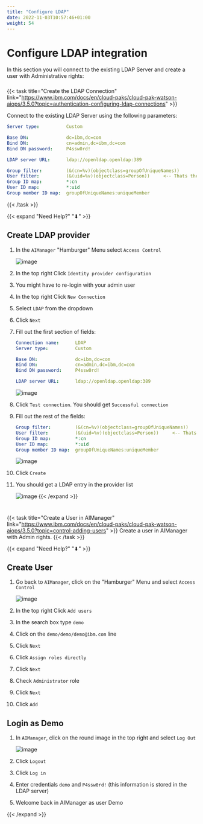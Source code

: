 ```yaml
---
title: "Configure LDAP"
date: 2022-11-03T10:57:46+01:00
weight: 54
---
```


# Configure LDAP integration

In this section you will connect to the existing LDAP Server and create a user with Administrative rights:


###

{{< task title="Create the LDAP Connection" link="https://www.ibm.com/docs/en/cloud-paks/cloud-pak-watson-aiops/3.5.0?topic=authentication-configuring-ldap-connections" >}}



Connect to the existing LDAP Server using the following parameters:

```yaml
Server type:          Custom

Base DN:              dc=ibm,dc=com
Bind DN:              cn=admin,dc=ibm,dc=com
Bind DN password:     P4ssw0rd! 

LDAP server URL:      ldap://openldap.openldap:389

Group filter:         (&(cn=%v)(objectclass=groupOfUniqueNames))
User filter:          (&(uid=%v)(objectclass=Person))     <-- Thats the only value you should have to change
Group ID map:         *:cn
User ID map:          *:uid
Group member ID map:  groupOfUniqueNames:uniqueMember
```

{{< /task >}}


{{< expand "Need Help?" "⬇" >}}

## Create LDAP provider


1. In the `AIManager` "Hamburger" Menu select `Access Control`

	![image](/cp4waiops-training/pics/20_config.png)

1. In the top right Click `Identity provider configuration`

1. You might have to re-login with your admin user

1. In the top right Click `New Connection`

1. Select `LDAP` from the dropdown

1. Click `Next`


1. Fill out the first section of fields:


    ```yaml
    Connection name:      LDAP
    Server type:          Custom

    Base DN:              dc=ibm,dc=com
    Bind DN:              cn=admin,dc=ibm,dc=com
    Bind DN password:     P4ssw0rd! 

    LDAP server URL:      ldap://openldap.openldap:389

    ```

	![image](/cp4waiops-training/pics/21_config.png)


1. Click `Test connection`. You should get `Successful connection`

1. Fill out the rest of the fields:


    ```yaml
    Group filter:         (&(cn=%v)(objectclass=groupOfUniqueNames))
    User filter:          (&(uid=%v)(objectclass=Person))     <-- Thats the only value you should have to change
    Group ID map:         *:cn
    User ID map:          *:uid
    Group member ID map:  groupOfUniqueNames:uniqueMember
    ```

	![image](/cp4waiops-training/pics/22_config.png)


1. Click `Create`

1. You should get a LDAP entry in the provider list

	![image](/cp4waiops-training/pics/23_config.png)
{{< /expand >}}


# 
{{< task title="Create a User in AIManager" link="https://www.ibm.com/docs/en/cloud-paks/cloud-pak-watson-aiops/3.5.0?topic=control-adding-users" >}}
Create a user in AIManager with Admin rights.
{{< /task >}}




{{< expand "Need Help?" "⬇" >}}

## Create User

1. Go back to `AIManager`, click on the "Hamburger" Menu and select `Access Control`

	![image](/cp4waiops-training/pics/20_config.png)

1. In the top right Click `Add users`

1. In the search box type `demo`

1. Click on the `demo/demo/demo@ibm.com` line

1. Click `Next` 

1. Click `Assign roles directly`

1. Click `Next` 

1. Check `Administrator` role

1. Click `Next` 

1. Click `Add` 


## Login as Demo

1. In `AIManager`, click on the round image in the top right and select `Log Out`

	![image](/cp4waiops-training/pics/24_config.png)

1. Click `Logout` 

1. Click `Log in` 

1. Enter credentials `demo` and `P4ssw0rd!` (this information is stored in the LDAP server)

1. Welcome back in AIManager as user Demo

{{< /expand >}}